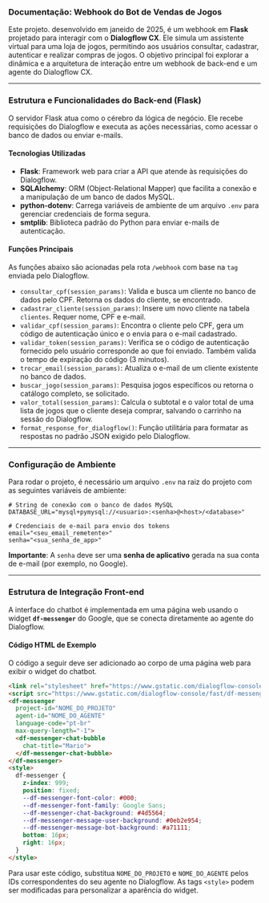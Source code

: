 
### Documentação: Webhook do Bot de Vendas de Jogos

Este projeto. desenvolvido em janeido de 2025, é um webhook em **Flask** projetado para interagir com o **Dialogflow CX**. Ele simula um assistente virtual para uma loja de jogos, permitindo aos usuários consultar, cadastrar, autenticar e realizar compras de jogos. O objetivo principal foi explorar a dinâmica e a arquitetura de interação entre um webhook de back-end e um agente do Dialogflow CX.

-----

### Estrutura e Funcionalidades do Back-end (Flask)

O servidor Flask atua como o cérebro da lógica de negócio. Ele recebe requisições do Dialogflow e executa as ações necessárias, como acessar o banco de dados ou enviar e-mails.

#### Tecnologias Utilizadas

  * **Flask**: Framework web para criar a API que atende às requisições do Dialogflow.
  * **SQLAlchemy**: ORM (Object-Relational Mapper) que facilita a conexão e a manipulação de um banco de dados MySQL.
  * **python-dotenv**: Carrega variáveis de ambiente de um arquivo `.env` para gerenciar credenciais de forma segura.
  * **smtplib**: Biblioteca padrão do Python para enviar e-mails de autenticação.

#### Funções Principais

As funções abaixo são acionadas pela rota `/webhook` com base na `tag` enviada pelo Dialogflow.

  * `consultar_cpf(session_params)`: Valida e busca um cliente no banco de dados pelo CPF. Retorna os dados do cliente, se encontrado.
  * `cadastrar_cliente(session_params)`: Insere um novo cliente na tabela `clientes`. Requer nome, CPF e e-mail.
  * `validar_cpf(session_params)`: Encontra o cliente pelo CPF, gera um código de autenticação único e o envia para o e-mail cadastrado.
  * `validar_token(session_params)`: Verifica se o código de autenticação fornecido pelo usuário corresponde ao que foi enviado. Também valida o tempo de expiração do código (3 minutos).
  * `trocar_email(session_params)`: Atualiza o e-mail de um cliente existente no banco de dados.
  * `buscar_jogo(session_params)`: Pesquisa jogos específicos ou retorna o catálogo completo, se solicitado.
  * `valor_total(session_params)`: Calcula o subtotal e o valor total de uma lista de jogos que o cliente deseja comprar, salvando o carrinho na sessão do Dialogflow.
  * `format_response_for_dialogflow()`: Função utilitária para formatar as respostas no padrão JSON exigido pelo Dialogflow.

-----

### Configuração de Ambiente

Para rodar o projeto, é necessário um arquivo `.env` na raiz do projeto com as seguintes variáveis de ambiente:

```
# String de conexão com o banco de dados MySQL
DATABASE_URL="mysql+pymysql://<usuario>:<senha>@<host>/<database>"

# Credenciais de e-mail para envio dos tokens
email="<seu_email_remetente>"
senha="<sua_senha_de_app>"
```

**Importante**: A `senha` deve ser uma **senha de aplicativo** gerada na sua conta de e-mail (por exemplo, no Google).

-----

### Estrutura de Integração Front-end

A interface do chatbot é implementada em uma página web usando o widget **`df-messenger`** do Google, que se conecta diretamente ao agente do Dialogflow.

#### Código HTML de Exemplo

O código a seguir deve ser adicionado ao corpo de uma página web para exibir o widget do chatbot.

```html
<link rel="stylesheet" href="https://www.gstatic.com/dialogflow-console/fast/df-messenger/prod/v1/themes/df-messenger-default.css">
<script src="https://www.gstatic.com/dialogflow-console/fast/df-messenger/prod/v1/df-messenger.js"></script>
<df-messenger
  project-id="NOME_DO_PROJETO"
  agent-id="NOME_DO_AGENTE"
  language-code="pt-br"
  max-query-length="-1">
  <df-messenger-chat-bubble
    chat-title="Mario">
  </df-messenger-chat-bubble>
</df-messenger>
<style>
  df-messenger {
    z-index: 999;
    position: fixed;
    --df-messenger-font-color: #000;
    --df-messenger-font-family: Google Sans;
    --df-messenger-chat-background: #4d5564;
    --df-messenger-message-user-background: #0eb2e954;
    --df-messenger-message-bot-background: #a71111;
    bottom: 16px;
    right: 16px;
  }
</style>
```

Para usar este código, substitua `NOME_DO_PROJETO` e `NOME_DO_AGENTE` pelos IDs correspondentes do seu agente no Dialogflow. As tags `<style>` podem ser modificadas para personalizar a aparência do widget.